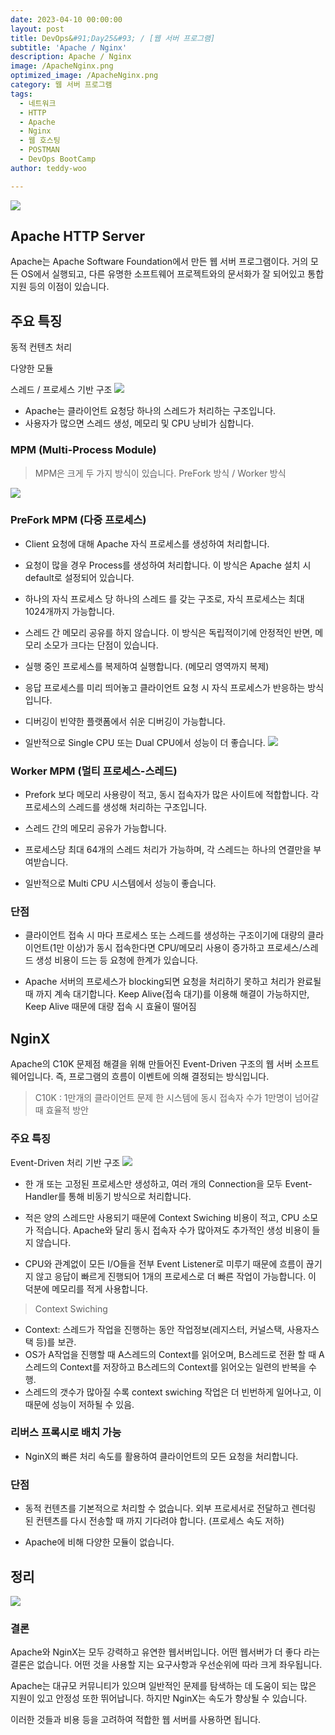 ```yaml
---
date: 2023-04-10 00:00:00
layout: post
title: DevOps&#91;Day25&#93; / [웹 서버 프로그램]
subtitle: 'Apache / Nginx'
description: Apache / Nginx
image: /ApacheNginx.png
optimized_image: /ApacheNginx.png
category: 웹 서버 프로그램
tags:
  - 네트워크
  - HTTP
  - Apache
  - Nginx
  - 웹 호스팅
  - POSTMAN
  - DevOps BootCamp
author: teddy-woo

---
```




![](https://velog.velcdn.com/images/dnehgus6975/post/80c4d30e-3bf1-4f5d-a3ca-18bc4baee551/image.png)

## Apache HTTP Server
Apache는 Apache Software Foundation에서 만든 웹 서버 프로그램이다. 거의 모든 OS에서 실행되고, 다른 유명한 소프트웨어 프로젝트와의 문서화가 잘 되어있고 통합 지원 등의 이점이 있습니다.

## 주요 특징
동적 컨텐츠 처리

다양한 모듈 

스레드 / 프로세스 기반 구조
![](https://velog.velcdn.com/images/arnold_99/post/ecf41a0a-61bb-4ad1-8959-aabe07e8ad80/image.png)

- Apache는 클라이언트 요청당 하나의 스레드가 처리하는 구조입니다.
- 사용자가 많으면 스레드 생성, 메모리 및 CPU 낭비가 심합니다.

### MPM (Multi-Process Module)
>MPM은 크게 두 가지 방식이 있습니다.
PreFork 방식 / Worker 방식

![](https://velog.velcdn.com/images/arnold_99/post/6df9748c-0fea-4b9f-9d13-ed6b59a22916/image.png)

### PreFork MPM (다중 프로세스)
- Client 요청에 대해 Apache 자식 프로세스를 생성하여 처리합니다.

- 요청이 많을 경우 Process를 생성하여 처리합니다.
이 방식은 Apache 설치 시 default로 설정되어 있습니다.

- 하나의 자식 프로세스 당 하나의 스레드 를 갖는 구조로, 자식 프로세스는 최대 1024개까지 가능합니다.

- 스레드 간 메모리 공유를 하지 않습니다.
이 방식은 독립적이기에 안정적인 반면, 메모리 소모가 크다는 단점이 있습니다.

- 실행 중인 프로세스를 복제하여 실행합니다. (메모리 영역까지 복제)

- 응답 프로세스를 미리 띄어놓고 클라이언트 요청 시 자식 프로세스가 반응하는 방식입니다.

- 디버깅이 빈약한 플랫폼에서 쉬운 디버깅이 가능합니다.

- 일반적으로 Single CPU 또는 Dual CPU에서 성능이 더 좋습니다.
![](https://velog.velcdn.com/images/arnold_99/post/377e39da-0f7c-425a-aa37-dadff41c1667/image.png)

### Worker MPM (멀티 프로세스-스레드)
- Prefork 보다 메모리 사용량이 적고, 동시 접속자가 많은 사이트에 적합합니다.
각 프로세스의 스레드를 생성해 처리하는 구조입니다.

- 스레드 간의 메모리 공유가 가능합니다.

- 프로세스당 최대 64개의 스레드 처리가 가능하며, 각 스레드는 하나의 연결만을 부여받습니다.

- 일반적으로 Multi CPU 시스템에서 성능이 좋습니다.
### 단점
- 클라이언트 접속 시 마다 프로세스 또는 스레드를 생성하는 구조이기에 대량의 클라이언트(1만 이상)가 동시 접속한다면 CPU/메모리 사용이 증가하고 프로세스/스레드 생성 비용이 드는 등 요청에 한계가 있습니다.

- Apache 서버의 프로세스가 blocking되면 요청을 처리하기 못하고 처리가 완료될 때 까지 계속 대기합니다.
Keep Alive(접속 대기)를 이용해 해결이 가능하지만, Keep Alive 때문에 대량 접속 시 효율이 떨어짐
## NginX
Apache의 C10K 문제점 해결을 위해 만들어진 Event-Driven 구조의 웹 서버 소프트웨어입니다. 즉, 프로그램의 흐름이 이벤트에 의해 결정되는 방식입니다.

>C10K : 1만개의 클라이언트 문제
한 시스템에 동시 접속자 수가 1만명이 넘어갈 때 효율적 방안

### 주요 특징
Event-Driven 처리 기반 구조
![](https://velog.velcdn.com/images/dnehgus6975/post/1adae0de-c134-4026-8a89-6d7a97247d02/image.png)


- 한 개 또는 고정된 프로세스만 생성하고, 여러 개의 Connection을 모두 Event-Handler를 통해 비동기 방식으로 처리합니다.

- 적은 양의 스레드만 사용되기 때문에 Context Swiching 비용이 적고, CPU 소모가 적습니다.
Apache와 달리 동시 접속자 수가 많아져도 추가적인 생성 비용이 들지 않습니다.

- CPU와 관계없이 모든 I/O들을 전부 Event Listener로 미루기 때문에 흐름이 끊기지 않고 응답이 빠르게 진행되어 1개의 프로세스로 더 빠른 작업이 가능합니다.
이 덕분에 메모리를 적게 사용합니다.

>Context Swiching
- Context: 스레드가 작업을 진행하는 동안 작업정보(레지스터, 커널스택, 사용자스택 등)를 보관.
- OS가 A작업을 진행할 때 A스레드의 Context를 읽어오며, B스레드로 전환 할 때 A스레드의 Context를 저장하고 B스레드의 Context를 읽어오는 일련의 반복을 수행.
- 스레드의 갯수가 많아질 수록 context swiching 작업은 더 빈번하게 일어나고, 이 때문에 성능이 저하될 수 있음.

### 리버스 프록시로 배치 가능
- NginX의 빠른 처리 속도를 활용하여 클라이언트의 모든 요청을 처리합니다.
### 단점
- 동적 컨텐츠를 기본적으로 처리할 수 없습니다.
외부 프로세서로 전달하고 렌더링 된 컨텐츠를 다시 전송할 때 까지 기다려야 합니다. (프로세스 속도 저하)

- Apache에 비해 다양한 모듈이 없습니다.
## 정리
![](https://velog.velcdn.com/images/dnehgus6975/post/ae4da89d-75a6-4107-a4c0-f69328d8b154/image.png)



### 결론
Apache와 NginX는 모두 강력하고 유연한 웹서버입니다. 어떤 웹서버가 더 좋다 라는 결론은 없습니다. 어떤 것을 사용할 지는 요구사항과 우선순위에 따라 크게 좌우됩니다.

Apache는 대규모 커뮤니티가 있으며 일반적인 문제를 탐색하는 데 도움이 되는 많은 지원이 있고 안정성 또한 뛰어납니다. 하지만 NginX는 속도가 향상될 수 있습니다.

이러한 것들과 비용 등을 고려하여 적합한 웹 서버를 사용하면 됩니다.